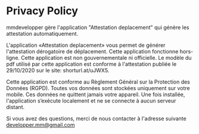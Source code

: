 # Privacy Policy

mmdevelopper gère l'application "Attestation deplacement" qui génère les attestation automatiquement.


L'application «Attestation deplacement» vous permet de générer l'attestation dérogatoire de déplacement. Cette application fonctionne hors-ligne. Cette application est non gouvernementale ni officielle. Le modèle du pdf utilisé par cette application est conforme à l'attestation publiée le 29/10/2020 sur le site: shorturl.at/uJWX5.

Cette application est conforme au Règlement Général sur la Protection des Données (RGPD). Toutes vos données sont stockées uniquement sur votre mobile. Ces données ne quittent jamais votre appareil. Une fois installée, l'application s’exécute localement et ne se connecte à aucun serveur distant.


Si vous avez des questions, merci de nous contacter à l'adresse suivante developper.mm@gmail.com
